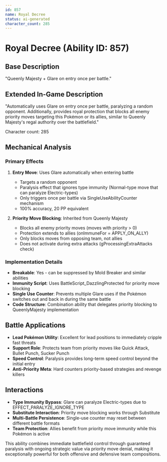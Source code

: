 ```yaml
---
id: 857
name: Royal Decree
status: ai-generated
character_count: 285
---
```


# Royal Decree (Ability ID: 857)

## Base Description
"Queenly Majesty + Glare on entry once per battle."

## Extended In-Game Description
"Automatically uses Glare on entry once per battle, paralyzing a random opponent. Additionally, provides royal protection that blocks all enemy priority moves targeting this Pokémon or its allies, similar to Queenly Majesty's regal authority over the battlefield."

Character count: 285

## Mechanical Analysis

### Primary Effects
1. **Entry Move**: Uses Glare automatically when entering battle
   - Targets a random opponent
   - Paralysis effect that ignores type immunity (Normal-type move that can paralyze Electric-types)
   - Only triggers once per battle via SingleUseAbilityCounter mechanism
   - 100% accuracy, 20 PP equivalent

2. **Priority Move Blocking**: Inherited from Queenly Majesty
   - Blocks all enemy priority moves (moves with priority > 0)
   - Protection extends to allies (onImmuneFor = APPLY_ON_ALLY)
   - Only blocks moves from opposing team, not allies
   - Does not activate during extra attacks (gProcessingExtraAttacks check)

### Implementation Details
- **Breakable**: Yes - can be suppressed by Mold Breaker and similar abilities
- **Immunity Script**: Uses BattleScript_DazzlingProtected for priority move blocking
- **Single Use Counter**: Prevents multiple Glare uses if the Pokémon switches out and back in during the same battle
- **Code Structure**: Combination ability that delegates priority blocking to QueenlyMajesty implementation

## Battle Applications
- **Lead Pokémon Utility**: Excellent for lead positions to immediately cripple fast threats
- **Support Role**: Protects team from priority moves like Quick Attack, Bullet Punch, Sucker Punch
- **Speed Control**: Paralysis provides long-term speed control beyond the initial entry
- **Anti-Priority Meta**: Hard counters priority-based strategies and revenge killers

## Interactions
- **Type Immunity Bypass**: Glare can paralyze Electric-types due to EFFECT_PARALYZE_IGNORE_TYPE
- **Substitute Interaction**: Priority move blocking works through Substitute
- **Multi-Battle Persistence**: Single-use counter may reset between different battle formats
- **Team Protection**: Allies benefit from priority move immunity while this Pokémon is active

This ability combines immediate battlefield control through guaranteed paralysis with ongoing strategic value via priority move denial, making it exceptionally powerful for both offensive and defensive team compositions.